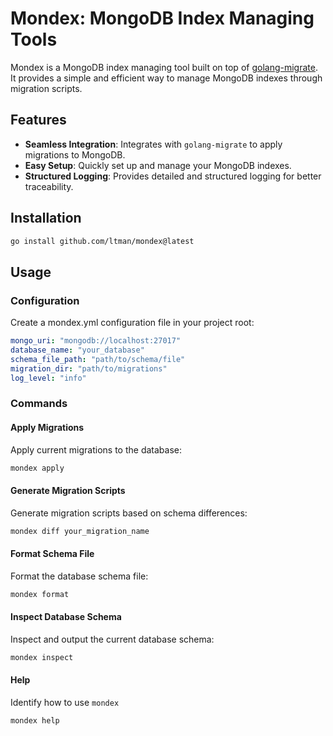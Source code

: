 # Mondex: MongoDB Index Managing Tools

Mondex is a MongoDB index managing tool built on top of [golang-migrate](https://github.com/golang-migrate/migrate). It provides a simple and efficient way to manage MongoDB indexes through migration scripts.

## Features

- **Seamless Integration**: Integrates with `golang-migrate` to apply migrations to MongoDB.
- **Easy Setup**: Quickly set up and manage your MongoDB indexes.
- **Structured Logging**: Provides detailed and structured logging for better traceability.

## Installation

```sh
go install github.com/ltman/mondex@latest
```

## Usage

### Configuration

Create a mondex.yml configuration file in your project root:

```yaml
mongo_uri: "mongodb://localhost:27017"
database_name: "your_database"
schema_file_path: "path/to/schema/file"
migration_dir: "path/to/migrations"
log_level: "info"
```

### Commands

#### Apply Migrations

Apply current migrations to the database:

```sh
mondex apply
```

#### Generate Migration Scripts

Generate migration scripts based on schema differences:

```sh
mondex diff your_migration_name
```

#### Format Schema File

Format the database schema file:

```sh
mondex format
```

#### Inspect Database Schema

Inspect and output the current database schema:

```sh
mondex inspect
```

#### Help

Identify how to use `mondex`

```sh
mondex help
```